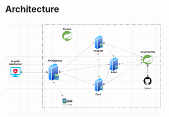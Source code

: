 # Architecture

![Architecture](https://github.com/Mojtaba98mz/microservice/blob/master/architecture.png?raw=true)